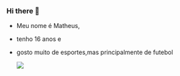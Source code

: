 ### Hi there 👋

- Meu nome é Matheus,

- tenho 16 anos e 

- gosto muito de esportes,mas principalmente de futebol

  ![](https://media.tenor.com/ompwLYxXalIAAAAd/ney.gif)
